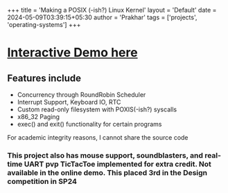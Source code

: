 +++
title = 'Making a POSIX (-ish?) Linux Kernel'
layout = 'Default'
date = 2024-05-09T03:39:15+05:30
author = 'Prakhar'
tags = ['projects', 'operating-systems']
+++



# [Interactive Demo here](https://391-os.vercel.app)


## Features include
- Concurrency through RoundRobin Scheduler
- Interrupt Support, Keyboard IO, RTC
- Custom read-only filesystem with POXIS(-ish?) syscalls
- x86_32 Paging
- exec() and exit() functionality for certain programs

For academic integrity reasons, I cannot share the source code

### This project also has mouse support, soundblasters, and real-time UART pvp TicTacToe implemented for extra credit. Not available in the online demo. This placed 3rd in the Design competition in SP24

